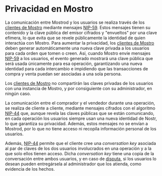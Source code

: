 # Privacidad en Mostro

La comunicación entre Mostrod y los usuarios se realiza través de los [clientes de Mostro](./clients.md) mediante mensajes [NIP-59](https://github.com/nostr-protocol/nips/blob/master/59.md). Estos mensajes tienen su contenido y la clave pública del emisor cifrados y "envueltos" por una clave efímera, lo que evita que se revele públicamente la identidad de quien interactúa con Mostro. Para aumentar la privacidad, los [clientes de Mostro](./clients.md) deben generar automáticamente una nueva clave privada a los usuarios para cada orden que tomen o creen. Así, cuando Mostro envíe mensajes [NIP-59](https://github.com/nostr-protocol/nips/blob/master/59.md) a los usuarios, el evento generado mostrará una clave pública que será usada únicamente para esa operación, garantizando una nueva identidad para cada intercambio e impidiendo que las transacciones de compra y venta puedan ser asociadas a una sola persona.

Los [clientes de Mostro](./clients.md) no compartirán las claves privadas de los usuarios con una instancia de Mostro, y por consiguiente con su administrador, en ningún caso.

La comunicación entre el comprador y el vendedor durante una operación, se realiza de cliente a cliente, mediante mensajes cifrados con el algoritmo [NIP-44](https://github.com/nostr-protocol/nips/blob/master/44.md) que, aunque revela las claves públicas que se están comunicando, en cada operación los usuarios siempre usan una nueva identidad de Nostr, lo que garantiza su privacidad. Además, estos mensajes no se envían a Mostrod, por lo que no tiene acceso ni recopila información personal de los usuarios. 

Además, [NIP-44](https://github.com/nostr-protocol/nips/blob/master/44.md) permite que el cliente cree una *conversation key* asociada al par de claves de los dos usuarios involucrados en una operación y a la que solo ellos tienen acceso. Dicha *conversation key* tiene una copia de la conversación entre ambos usuarios, y en caso de [disputa](./disputes.md), si los usuarios lo desean pueden entregársela al administrador que los atienda, como evidencia de los hechos.


